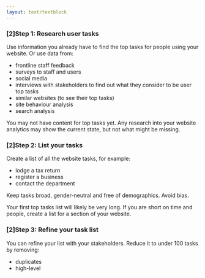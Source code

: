 ```yaml
---
layout: text/textblock
---
```


### [2]Step 1: Research user tasks

Use information you already have to find the top tasks for people using your website. Or use data from:

  * frontline staff feedback
  * surveys to staff and users
  * social media
  * interviews with stakeholders to find out what they consider to be user top tasks
  * similar websites (to see their top tasks)
  * site behaviour analysis
  * search analysis

You may not have content for top tasks yet. Any research into your website analytics may show the current state, but not what might be missing.

### [2]Step 2: List your tasks
Create a list of all the website tasks, for example:

  * lodge a tax return
  * register a business
  * contact the department

Keep tasks broad, gender-neutral and free of demographics. Avoid bias.

Your first top tasks list will likely be very long. If you are short on time and people, create a list for a section of your website.

### [2]Step 3: Refine your task list
You can refine your list with your stakeholders. Reduce it to under 100 tasks by removing:
- duplicates
- high-level 



